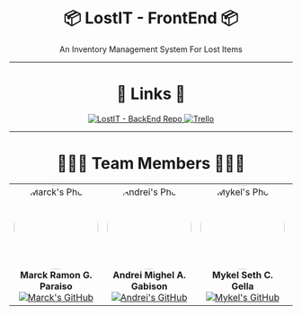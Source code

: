<div align="center">  
  <h1>📦 LostIT - FrontEnd 📦</h1>  
  <p>An Inventory Management System For Lost Items</p>
</div>
<hr>
<div align="center">
 <h1>🔗 Links 🔗</h2>
  <a href="https://github.com/MarckRamon/LostIT-BackEnd">
    <img src="https://img.shields.io/badge/LostIT_BackEnd_Repo-Link-blue?style=for-the-badge&logoColor=white" alt="LostIT - BackEnd Repo">
  </a>
  <a href="https://trello.com/b/ZJegRV9N/lostit">
    <img src="https://img.shields.io/badge/Trello-Link-red?style=for-the-badge&logoColor=white" alt="Trello">
  </a>
</div>
<hr>
<div align="center">  
  <h1>🧑‍🤝‍🧑 Team Members 🧑‍🤝‍🧑</h1>  
  <table>    
    <tr>      
      <td align="center">        
        <img src="https://scontent.fceb3-1.fna.fbcdn.net/v/t1.6435-9/88268537_2052308121581121_5731350534699352064_n.jpg?_nc_cat=111&ccb=1-7&_nc_sid=1d70fc&_nc_eui2=AeHRXkCaDm_zwoUYZgyD__IilqEsigTRRg2WoSyKBNFGDfa1P-FMlU4qNost4DH0XBe5sn7qXw2APk3caUV5aIRq&_nc_ohc=s-kMo6JsD5IQ7kNvgFL8gtX&_nc_zt=23&_nc_ht=scontent.fceb3-1.fna&_nc_gid=AI-2_X0-LPmg8jc_XbjyiPU&oh=00_AYC14X02nvpk4MooGx8V_d0lV89RlbAN09k1F0ieJ61BIw&oe=6741130F" alt="Marck's Photo" style="width:150px;height:150px;border-radius:50%;"><br>
        <strong>Marck Ramon G. Paraiso</strong><br>        
        <a href="https://github.com/MarckRamon"><img src="https://img.shields.io/badge/GitHub-Profile-blueviolet?style=for-the-badge&logo=github&logoColor=white" alt="Marck's GitHub"></a>      
      </td>      
      <td align="center">        
        <img src="https://scontent.fceb3-1.fna.fbcdn.net/v/t39.30808-6/448169634_3702695226613500_1781280067345834956_n.jpg?_nc_cat=103&ccb=1-7&_nc_sid=a5f93a&_nc_eui2=AeEnDbwicAEhkjsmZGTRTyd8beWlOCVsPoxt5aU4JWw-jN143Eo1XIndpI_RY76ZN4G5D7WVDacJ3m6fNJE5i053&_nc_ohc=UYX2_3YLRJAQ7kNvgH9HUVk&_nc_zt=23&_nc_ht=scontent.fceb3-1.fna&_nc_gid=ANUhOoz_-D5taUE6q65f0K9&oh=00_AYDy_eaObKT3CytrmtI5ptZ1fkRQXUoiJlH2tE7A9pZ7Pw&oe=671F6816" alt="Andrei's Photo" style="width:150px;height:150px;border-radius:50%;"><br>
        <strong>Andrei Mighel A. Gabison</strong><br>        
        <a href="https://github.com/Anzy15"><img src="https://img.shields.io/badge/GitHub-Profile-blueviolet?style=for-the-badge&logo=github&logoColor=white" alt="Andrei's GitHub"></a>      
      </td>      
      <td align="center">        
        <img src="https://media.discordapp.net/attachments/882533555777990656/1298805005855490068/IMG_6082.jpg?ex=671ae5ec&is=6719946c&hm=90567224392420c774175794b6c01e00c47dfc44a2d0ad3a4c2d2eb2ac35bf79&=&format=webp" alt="Mykel's Photo" style="width:150px;height:150px;border-radius:50%;"><br>
        <strong>Mykel Seth C. Gella</strong><br>        
        <a href="URL_TO_MYKEL_GITHUB"><img src="https://img.shields.io/badge/GitHub-Profile-blueviolet?style=for-the-badge&logo=github&logoColor=white" alt="Mykel's GitHub"></a>      
      </td>      
      <td align="center">        
        <img src="https://scontent.fceb3-1.fna.fbcdn.net/v/t39.30808-6/350635396_753475356524721_5045428538340290910_n.jpg?stp=dst-jpg_s552x414&_nc_cat=106&ccb=1-7&_nc_sid=a5f93a&_nc_eui2=AeFOUrXyagNOHhJeFRIArnLRWr_VFOeQHv9av9UU55Ae_x9ieaXa4uUZN2LwhkFYVUmnyWA--eb6X0fH1460rk17&_nc_ohc=qGPYIJSH5oUQ7kNvgHcl0q-&_nc_zt=23&_nc_ht=scontent.fceb3-1.fna&_nc_gid=AQb5vzBPv3t2OAJdn31xUcJ&oh=00_AYBmvCwuTa_t94jmM1umE6p_yHDQkrLyZ2BoIVtfavzs1w&oe=671F6444" alt="Luis's Photo" style="width:150px;height:150px;border-radius:50%;"><br>
        <strong>Luis Miguel A. Jaca</strong><br>        
        <a href="https://github.com/SaddenedMigsu"><img src="https://img.shields.io/badge/GitHub-Profile-blueviolet?style=for-the-badge&logo=github&logoColor=white" alt="Luis's GitHub"></a>      
      </td>    
    </tr>  
  </table>
</div>
